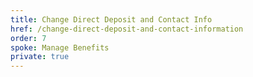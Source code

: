 ```yaml
---
title: Change Direct Deposit and Contact Info
href: /change-direct-deposit-and-contact-information
order: 7
spoke: Manage Benefits
private: true
---
```

